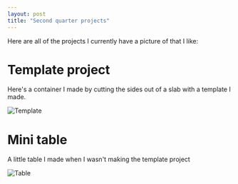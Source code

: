 ```yaml
---
layout: post
title: "Second quarter projects"
---
```


Here are all of the projects I currently have a picture of that I like:

# Template project

Here's a container I made by cutting the sides out of a slab with a template I made.

![Template](/ceramics-website/images/template.jpg)

# Mini table

A little table I made when I wasn't making the template project

![Table](/ceramics-website/images/template.jpg)
